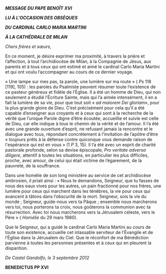 ***MESSAGE DU PAPE BENOÎT XVI***

***LU À L'OCCASION DES OBSÈQUES***

***DU CARDINAL CARLO MARIA MARTINI***

***À LA CATHÉDRALE DE MILAN***

*Chers frères et sœurs,*

En ce moment, je désire exprimer ma proximité, à travers la prière et l’affection, à tout l’archidiocèse de Milan, à la Compagnie de Jésus, aux parents et à tous ceux qui ont estimé et aimé le cardinal Carlo Maria Martini et qui ont voulu l’accompagner au cours de ce dernier voyage.

« Une lampe sur mes pas, ta parole, une lumière sur ma route » ( *Ps* 118 [119], 105) : les paroles du Psalmiste peuvent résumer toute l’existence de ce pasteur généreux et fidèle de l’Église. Il a été un homme de Dieu, qui non seulement a étudié l’Écriture Sainte, mais qui l’a aimée intensément, il en a fait la lumière de sa vie, pour que tout soit « *ad maiorem Dei gloriam*», pour la plus grande gloire de Dieu. C’est précisément pour cela qu’il a été capable d’enseigner aux croyants et à ceux qui sont à la recherche de la vérité que l’unique Parole digne d’être écoutée, accueillie et suivie est celle de Dieu, car elle indique à tous le chemin de la vérité et de l’amour. Il l’a été avec une grande ouverture d’esprit, ne refusant jamais la rencontre et le dialogue avec tous, répondant concrètement à l’invitation de l’apôtre d’être « toujours prêts à la défense contre quiconque vous demande raison de l'espérance qui est en vous » (1 *P* 3, 15). Il l’a été avec un esprit de charité pastorale profonde, selon sa devise épiscopale, *Pro veritate adversa diligere*, attentif à toutes les situations, en particulier les plus difficiles, proche, avec amour, de celui qui était victime de l’égarement, de la pauvreté, de la souffrance.

Dans une homélie de son long ministère au service de cet archidiocèse ambrosien, il priait ainsi : « Nous te demandons, Seigneur, que tu fasses de nous des eaux vives pour les autres, un pain fractionné pour nos frères, une lumière pour ceux qui marchent dans les ténèbres, la vie pour ceux qui avancent à tâtons dans l’obscurité de la mort. Seigneur, sois la vie du monde ; Seigneur, guide-nous vers ta Pâque ; ensemble nous marcherons vers toi, nous porterons ta croix, nous goûterons la communion avec ta résurrection. Avec toi nous marcherons vers la Jérusalem céleste, vers le Père » ( *Homélie* du 29 mars 1980).

Que le Seigneur, qui a guidé le cardinal Carlo Maria Martini au cours de toute son existence, accueille cet inlassable serviteur de l’Évangile et de l’Église dans la Jérusalem du Ciel. Que le réconfort de ma Bénédiction parvienne à toutes les personnes présentes et à ceux qui en pleurent la disparition.

*De Castel Gandolfo, le 3 septembre 2012*

**BENEDICTUS PP XVI**